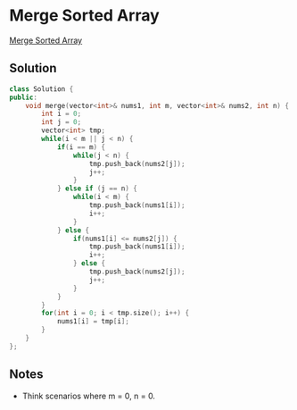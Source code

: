 # Merge Sorted Array

[Merge Sorted Array](https://leetcode.com/problems/merge-sorted-array/description/)

## Solution

```C++
class Solution {
public:
    void merge(vector<int>& nums1, int m, vector<int>& nums2, int n) {
        int i = 0;
        int j = 0;
        vector<int> tmp;
        while(i < m || j < n) {
            if(i == m) {
                while(j < n) {
                    tmp.push_back(nums2[j]);
                    j++;
                }
            } else if (j == n) {
                while(i < m) {
                    tmp.push_back(nums1[i]);
                    i++;
                }
            } else {
                if(nums1[i] <= nums2[j]) {
                    tmp.push_back(nums1[i]);
                    i++;
                } else {
                    tmp.push_back(nums2[j]);
                    j++;
                }
            }
        }
        for(int i = 0; i < tmp.size(); i++) {
            nums1[i] = tmp[i];
        }
    }
};
```

## Notes

- Think scenarios where m = 0, n = 0.